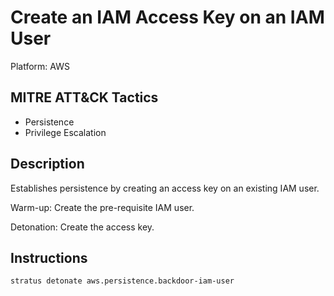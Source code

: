 # Create an IAM Access Key on an IAM User

Platform: AWS

## MITRE ATT&CK Tactics


- Persistence
- Privilege Escalation

## Description


Establishes persistence by creating an access key on an existing IAM user.

Warm-up: Create the pre-requisite IAM user.

Detonation: Create the access key.


## Instructions

```bash title="Detonate with Stratus Red Team"
stratus detonate aws.persistence.backdoor-iam-user
```